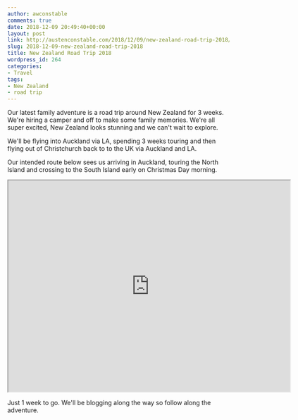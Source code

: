 ```yaml
---
author: awconstable
comments: true
date: 2018-12-09 20:49:40+00:00
layout: post
link: http://austenconstable.com/2018/12/09/new-zealand-road-trip-2018/
slug: 2018-12-09-new-zealand-road-trip-2018
title: New Zealand Road Trip 2018
wordpress_id: 264
categories:
- Travel
tags:
- New Zealand
- road trip
---
```


Our latest family adventure is a road trip around New Zealand for 3 weeks. We're hiring a camper and off to make some family memories. We're all super excited, New Zealand looks stunning and we can't wait to explore.

We'll be flying into Auckland via LA, spending 3 weeks touring and then flying out of Christchurch back to to the UK via Auckland and LA.

Our intended route below sees us arriving in Auckland, touring the North Island and crossing to the South Island early on Christmas Day morning.

<iframe src="https://www.google.com/maps/d/embed?mid=1Yvw6Abkp8vagP7oAj5bzeyh297kLeYLT&w=640&h=480" width="640" height="480"></iframe>

Just 1 week to go. We'll be blogging along the way so follow along the adventure.
